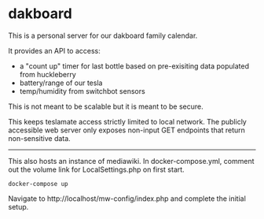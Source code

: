 # dakboard

This is a personal server for our dakboard family calendar.

It provides an API to access:
- a "count up" timer for last bottle based on pre-exisiting data populated from huckleberry
- battery/range of our tesla
- temp/humidity from switchbot sensors

This is not meant to be scalable but it is meant to be secure.

This keeps teslamate access strictly limited to local network. 
The publicly accessible web server only exposes non-input GET endpoints that return non-sensitive data.

---

This also hosts an instance of mediawiki. In docker-compose.yml, comment out the volume link for LocalSettings.php on first start.

```
docker-compose up
```

Navigate to http://localhost/mw-config/index.php and complete the initial setup.
